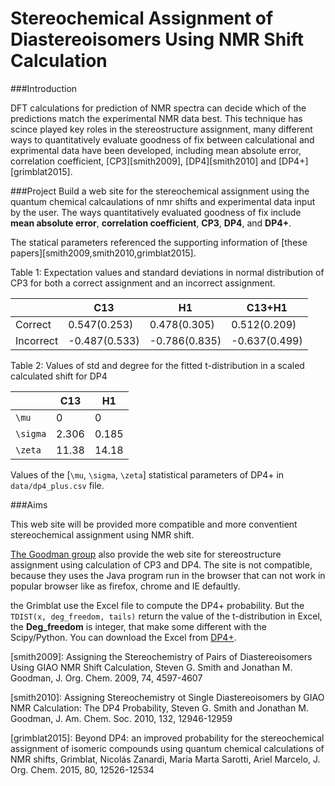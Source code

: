 # Stereochemical Assignment of Diastereoisomers Using NMR Shift Calculation

###Introduction

DFT calculations for prediction of NMR spectra can decide which of the predictions match the experimental NMR data best. This technique has scince played key roles in the stereostructure assignment, many different ways to quantitatively evaluate goodness of fix between calculational and exprimental data have been developed, including mean absolute error, correlation coefficient, [CP3][smith2009], [DP4][smith2010] and [DP4+][grimblat2015].

###Project
Build a web site for the stereochemical assignment using the quantum chemical calcaulations of nmr shifts and experimental data input by the user. The ways quantitatively evaluated goodness of fix include **mean absolute error**, **correlation coefficient**, **CP3**, **DP4**, and **DP4+**. 

The statical parameters referenced the supporting information of [these papers][smith2009,smith2010,grimblat2015].

Table 1: Expectation values and standard deviations in normal distribution of CP3 for both a correct assignment and an incorrect assignment.

|       |C13     |H1      |C13+H1   |
|--------|-----|-------|------|
|Correct | 0.547(0.253) | 0.478(0.305) | 0.512(0.209) |
|Incorrect | -0.487(0.533) | -0.786(0.835) | -0.637(0.499) |

Table 2: Values of std and degree for the fitted t-distribution in a scaled calculated shift for DP4

|       |C13     |H1    |
|--------|-----|-------|
|`\mu`  |0      |0      |
|`\sigma`  |2.306      |0.185     |
|`\zeta`  |11.38    |14.18    |

Values of the [`\mu`, `\sigma`, `\zeta`] statistical parameters of DP4+ in `data/dp4_plus.csv` file.

###Aims

This web site will be provided more compatible and more conventient stereochemical assignment using NMR shift.

[The Goodman group](http://www-jmg.ch.cam.ac.uk/tools/nmr/) also provide the web site for stereostructure assignment using calculation of CP3 and DP4. The site is not compatible, because they uses the Java program run in the browser that can not work in popular browser like as firefox, chrome and IE defaultly.

the Grimblat use the Excel file to compute the DP4+ probability. But the `TDIST(x, deg_freedom, tails)` return the value of the t-distribution in Excel, the **Deg_freedom** is integer, that make some different with the Scipy/Python. You can download the Excel from [DP4+](http://sarotti-nmr.weebly.com/).

[smith2009]: Assigning the Stereochemistry of Pairs of Diastereoisomers Using GIAO NMR Shift Calculation, Steven G. Smith and Jonathan M. Goodman, J. Org. Chem. 2009, 74, 4597-4607

[smith2010]: Assigning Stereochemistry ot Single Diastereoisomers by GIAO NMR Calculation: The DP4 Probability, Steven G. Smith and Jonathan M. Goodman, J. Am. Chem. Soc. 2010, 132, 12946-12959

[grimblat2015]: Beyond DP4: an improved probability for the stereochemical assignment of isomeric compounds using quantum chemical calculations of NMR shifts, Grimblat, Nicolás Zanardi, María Marta Sarotti, Ariel Marcelo, J. Org. Chem. 2015, 80, 12526-12534
